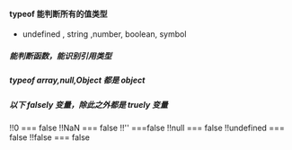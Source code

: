 #### typeof 能判断所有的值类型

- undefined , string ,number, boolean, symbol

##### 能判断函数，能识别引用类型

##### typeof array,null,Object 都是 object

##### 以下 falsely 变量，除此之外都是 truely 变量

!!0 === false
!!NaN === false
!!'' ===false
!!null === false
!!undefined === false
!!false === false
